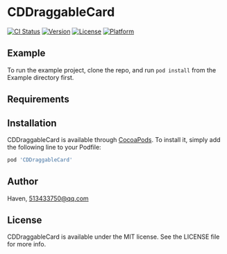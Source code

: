 # CDDraggableCard

[![CI Status](https://img.shields.io/travis/Haven/CDDraggableCard.svg?style=flat)](https://travis-ci.org/Haven/CDDraggableCard)
[![Version](https://img.shields.io/cocoapods/v/CDDraggableCard.svg?style=flat)](https://cocoapods.org/pods/CDDraggableCard)
[![License](https://img.shields.io/cocoapods/l/CDDraggableCard.svg?style=flat)](https://cocoapods.org/pods/CDDraggableCard)
[![Platform](https://img.shields.io/cocoapods/p/CDDraggableCard.svg?style=flat)](https://cocoapods.org/pods/CDDraggableCard)

## Example

To run the example project, clone the repo, and run `pod install` from the Example directory first.

## Requirements

## Installation

CDDraggableCard is available through [CocoaPods](https://cocoapods.org). To install
it, simply add the following line to your Podfile:

```ruby
pod 'CDDraggableCard'
```

## Author

Haven, 513433750@qq.com

## License

CDDraggableCard is available under the MIT license. See the LICENSE file for more info.
